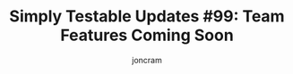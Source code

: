 ---
title: "Simply Testable Updates #99: Team Features Coming Soon"
author: joncram
newsletter_meta:
    issue_number: 99th
    url: https://us5.campaign-archive2.com/?u=ac75e33d993d2b502e333ddd0&amp;id=321f5d2e87
    highlights:
      - <a href="https://us5.campaign-archive2.com/?u=ac75e33d993d2b502e333ddd0&amp;id=321f5d2e87#team-features">Team Features Coming Soon</a>
    closing_sentence: Expect the next newsletter in a week from now on 30 July 2014
---